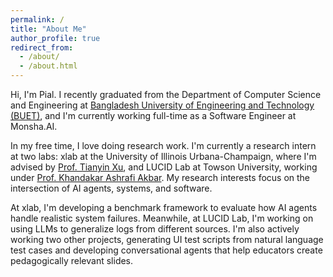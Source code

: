```yaml
---
permalink: /
title: "About Me"
author_profile: true
redirect_from: 
  - /about/
  - /about.html
---
```


Hi, I'm Pial. I recently graduated from the Department of Computer Science and Engineering at [Bangladesh University of Engineering and Technology (BUET)](https://www.buet.ac.bd/), and I'm currently working full-time as a Software Engineer at Monsha.AI.

In my free time, I love doing research work. I'm currently a research intern at two labs: xlab at the University of Illinois Urbana-Champaign, where I'm advised by [Prof. Tianyin Xu](https://tianyin.github.io/), and LUCID Lab at Towson University, working under [Prof. Khandakar Ashrafi Akbar](https://scholar.google.com/citations?user=lPz7L8kAAAAJ&hl=en). My research interests focus on the intersection of AI agents, systems, and software.

At xlab, I'm developing a benchmark framework to evaluate how AI agents handle realistic system failures. Meanwhile, at LUCID Lab, I'm working on using LLMs to generalize logs from different sources. I'm also actively working two other projects, generating UI test scripts from natural language test cases and developing conversational agents that help educators create pedagogically relevant slides.


